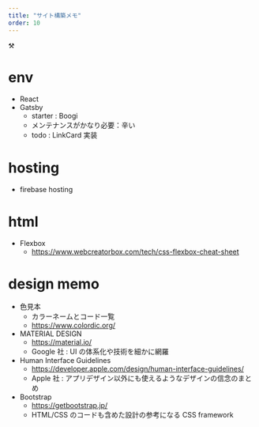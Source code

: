 ```yaml
---
title: "サイト構築メモ"
order: 10
---
```


:hammer_and_pick:

# env

- React
- Gatsby
  - starter : Boogi
  - メンテナンスがかなり必要：辛い
  - todo : LinkCard 実装

# hosting

- firebase hosting

# html

- Flexbox
  - https://www.webcreatorbox.com/tech/css-flexbox-cheat-sheet

# design memo

- 色見本
  - カラーネームとコード一覧
  - https://www.colordic.org/
- MATERIAL DESIGN
  - https://material.io/
  - Google 社 : UI の体系化や技術を細かに網羅
- Human Interface Guidelines
  - https://developer.apple.com/design/human-interface-guidelines/
  - Apple 社 : アプリデザイン以外にも使えるようなデザインの信念のまとめ
- Bootstrap
  - https://getbootstrap.jp/
  - HTML/CSS のコードも含めた設計の参考になる CSS framework
